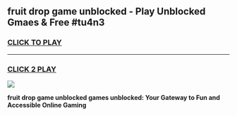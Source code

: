 
## fruit drop game unblocked - Play Unblocked Gmaes & Free #tu4n3
<h3>
<a href="https://news.freeplayer.one?title=fruit_drop_game_unblocked&ref=24F">CLICK TO PLAY</a></h3>
<hr>

<h3>
<a href="https://news.freeplayer.one?title=fruit_drop_game_unblocked&ref=24F">CLICK 2 PLAY</a>
  
</h3>

<a href="https://news.freeplayer.one?title=fruit_drop_game_unblocked&ref=24F/"><img src="https://clearcache.store/games.png"></a>


**fruit drop game unblocked games unblocked: Your Gateway to Fun and Accessible Online Gaming**
